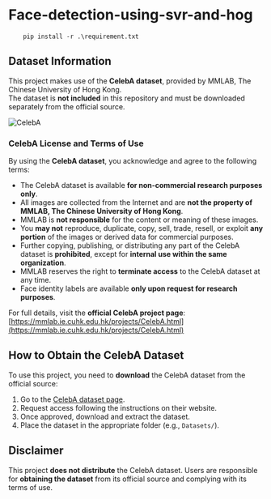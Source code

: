 # Face-detection-using-svr-and-hog

```shell
    pip install -r .\requirement.txt
```


## Dataset Information
This project makes use of the **CelebA dataset**, provided by MMLAB, The Chinese University of Hong Kong.  
The dataset is **not included** in this repository and must be downloaded separately from the official source.

![CelebA](Image/CelebA.png)

### **CelebA License and Terms of Use**
By using the **CelebA dataset**, you acknowledge and agree to the following terms:

- The CelebA dataset is available **for non-commercial research purposes only**.
- All images are collected from the Internet and are **not the property of MMLAB, The Chinese University of Hong Kong**.
- MMLAB is **not responsible** for the content or meaning of these images.
- You **may not** reproduce, duplicate, copy, sell, trade, resell, or exploit **any portion** of the images or derived data for commercial purposes.
- Further copying, publishing, or distributing any part of the CelebA dataset is **prohibited**, except for **internal use within the same organization**.
- MMLAB reserves the right to **terminate access** to the CelebA dataset at any time.
- Face identity labels are available **only upon request for research purposes**.

For full details, visit the **official CelebA project page**:  
[https://mmlab.ie.cuhk.edu.hk/projects/CelebA.html](https://mmlab.ie.cuhk.edu.hk/projects/CelebA.html)

## How to Obtain the CelebA Dataset
To use this project, you need to **download** the CelebA dataset from the official source:

1. Go to the [CelebA dataset page](https://mmlab.ie.cuhk.edu.hk/projects/CelebA.html).
2. Request access following the instructions on their website.
3. Once approved, download and extract the dataset.
4. Place the dataset in the appropriate folder (e.g., `Datasets/`).

## Disclaimer
This project **does not distribute** the CelebA dataset. Users are responsible for **obtaining the dataset** from its official source and complying with its terms of use.

